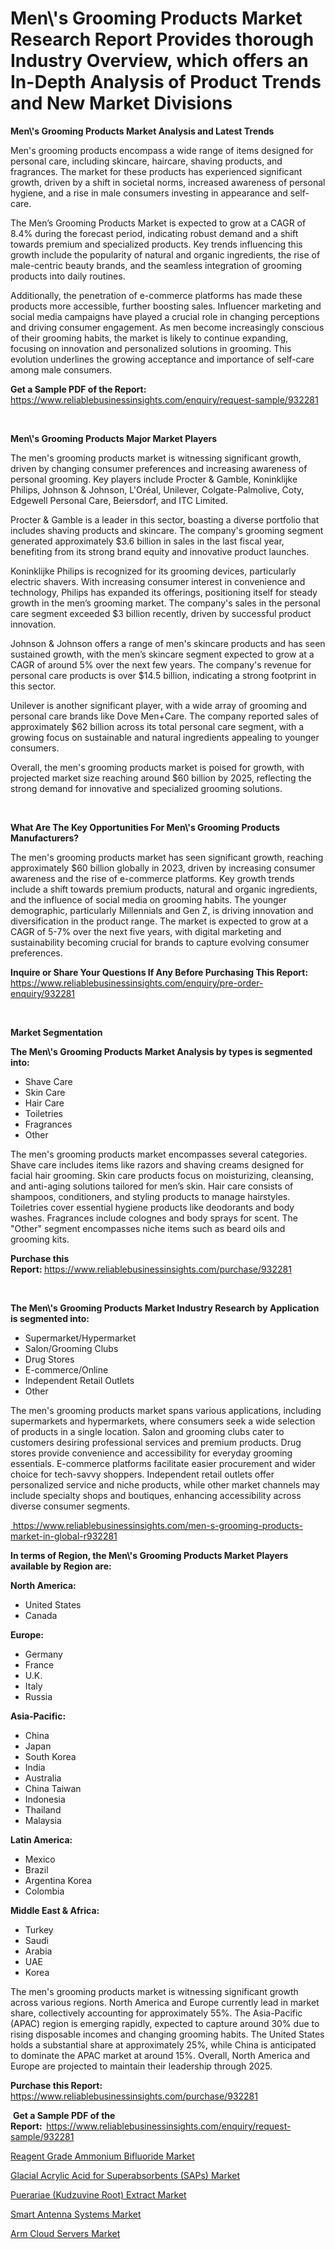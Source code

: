 <p><h1>Men\'s Grooming Products Market Research Report Provides thorough Industry Overview, which offers an In-Depth Analysis of Product Trends and New Market Divisions</h1></p><p><strong>Men\'s Grooming Products Market Analysis and Latest Trends</strong></p>
<p><p>Men's grooming products encompass a wide range of items designed for personal care, including skincare, haircare, shaving products, and fragrances. The market for these products has experienced significant growth, driven by a shift in societal norms, increased awareness of personal hygiene, and a rise in male consumers investing in appearance and self-care. </p><p>The Men’s Grooming Products Market is expected to grow at a CAGR of 8.4% during the forecast period, indicating robust demand and a shift towards premium and specialized products. Key trends influencing this growth include the popularity of natural and organic ingredients, the rise of male-centric beauty brands, and the seamless integration of grooming products into daily routines. </p><p>Additionally, the penetration of e-commerce platforms has made these products more accessible, further boosting sales. Influencer marketing and social media campaigns have played a crucial role in changing perceptions and driving consumer engagement. As men become increasingly conscious of their grooming habits, the market is likely to continue expanding, focusing on innovation and personalized solutions in grooming. This evolution underlines the growing acceptance and importance of self-care among male consumers.</p></p>
<p><strong>Get a Sample PDF of the Report:&nbsp;</strong> <a href="https://www.reliablebusinessinsights.com/enquiry/request-sample/932281?utm_campaign=97&utm_medium=2&utm_source=Github&utm_content=ia&utm_term=11102024&utm_id=mens-grooming-products">https://www.reliablebusinessinsights.com/enquiry/request-sample/932281</a></p>
<p>&nbsp;</p>
<p><strong>Men\'s Grooming Products Major Market Players</strong></p>
<p><p>The men's grooming products market is witnessing significant growth, driven by changing consumer preferences and increasing awareness of personal grooming. Key players include Procter & Gamble, Koninklijke Philips, Johnson & Johnson, L'Oréal, Unilever, Colgate-Palmolive, Coty, Edgewell Personal Care, Beiersdorf, and ITC Limited.</p><p>Procter & Gamble is a leader in this sector, boasting a diverse portfolio that includes shaving products and skincare. The company's grooming segment generated approximately $3.6 billion in sales in the last fiscal year, benefiting from its strong brand equity and innovative product launches.</p><p>Koninklijke Philips is recognized for its grooming devices, particularly electric shavers. With increasing consumer interest in convenience and technology, Philips has expanded its offerings, positioning itself for steady growth in the men’s grooming market. The company's sales in the personal care segment exceeded $3 billion recently, driven by successful product innovation.</p><p>Johnson & Johnson offers a range of men's skincare products and has seen sustained growth, with the men’s skincare segment expected to grow at a CAGR of around 5% over the next few years. The company's revenue for personal care products is over $14.5 billion, indicating a strong footprint in this sector.</p><p>Unilever is another significant player, with a wide array of grooming and personal care brands like Dove Men+Care. The company reported sales of approximately $62 billion across its total personal care segment, with a growing focus on sustainable and natural ingredients appealing to younger consumers.</p><p>Overall, the men's grooming products market is poised for growth, with projected market size reaching around $60 billion by 2025, reflecting the strong demand for innovative and specialized grooming solutions.</p></p>
<p>&nbsp;</p>
<p><strong>What Are The Key Opportunities For Men\'s Grooming Products Manufacturers?</strong></p>
<p><p>The men's grooming products market has seen significant growth, reaching approximately $60 billion globally in 2023, driven by increasing consumer awareness and the rise of e-commerce platforms. Key growth trends include a shift towards premium products, natural and organic ingredients, and the influence of social media on grooming habits. The younger demographic, particularly Millennials and Gen Z, is driving innovation and diversification in the product range. The market is expected to grow at a CAGR of 5-7% over the next five years, with digital marketing and sustainability becoming crucial for brands to capture evolving consumer preferences.</p></p>
<p><strong>Inquire or Share Your Questions If Any Before Purchasing This Report:</strong> <a href="https://www.reliablebusinessinsights.com/enquiry/pre-order-enquiry/932281?utm_campaign=97&utm_medium=2&utm_source=Github&utm_content=ia&utm_term=11102024&utm_id=mens-grooming-products">https://www.reliablebusinessinsights.com/enquiry/pre-order-enquiry/932281</a></p>
<p>&nbsp;</p>
<p><strong>Market Segmentation</strong></p>
<p><strong>The Men\'s Grooming Products Market Analysis by types is segmented into:</strong></p>
<p><ul><li>Shave Care</li><li>Skin Care</li><li>Hair Care</li><li>Toiletries</li><li>Fragrances</li><li>Other</li></ul></p>
<p><p>The men's grooming products market encompasses several categories. Shave care includes items like razors and shaving creams designed for facial hair grooming. Skin care products focus on moisturizing, cleansing, and anti-aging solutions tailored for men’s skin. Hair care consists of shampoos, conditioners, and styling products to manage hairstyles. Toiletries cover essential hygiene products like deodorants and body washes. Fragrances include colognes and body sprays for scent. The "Other" segment encompasses niche items such as beard oils and grooming kits.</p></p>
<p><strong>Purchase this Report:&nbsp;</strong><a href="https://www.reliablebusinessinsights.com/purchase/932281?utm_campaign=97&utm_medium=2&utm_source=Github&utm_content=ia&utm_term=11102024&utm_id=mens-grooming-products">https://www.reliablebusinessinsights.com/purchase/932281</a></p>
<p>&nbsp;</p>
<p><strong>The Men\'s Grooming Products Market Industry Research by Application is segmented into:</strong></p>
<p><ul><li>Supermarket/Hypermarket</li><li>Salon/Grooming Clubs</li><li>Drug Stores</li><li>E-commerce/Online</li><li>Independent Retail Outlets</li><li>Other</li></ul></p>
<p><p>The men's grooming products market spans various applications, including supermarkets and hypermarkets, where consumers seek a wide selection of products in a single location. Salon and grooming clubs cater to customers desiring professional services and premium products. Drug stores provide convenience and accessibility for everyday grooming essentials. E-commerce platforms facilitate easier procurement and wider choice for tech-savvy shoppers. Independent retail outlets offer personalized service and niche products, while other market channels may include specialty shops and boutiques, enhancing accessibility across diverse consumer segments.</p></p>
<p><a href="https://www.reliablebusinessinsights.com/men-s-grooming-products-market-in-global-r932281?utm_campaign=97&utm_medium=2&utm_source=Github&utm_content=ia&utm_term=11102024&utm_id=mens-grooming-products">&nbsp;https://www.reliablebusinessinsights.com/men-s-grooming-products-market-in-global-r932281</a></p>
<p><strong>In terms of Region, the Men\'s Grooming Products Market Players available by Region are:</strong></p>
<p>
    <p> <strong> North America: </strong>
        <ul>
            <li>United States</li>
            <li>Canada</li>
        </ul>
        </p> 
    <p> <strong> Europe: </strong>
        <ul>
            <li>Germany</li>
            <li>France</li>
            <li>U.K.</li>
            <li>Italy</li>
            <li>Russia</li>
        </ul>
        </p> 
    <p> <strong> Asia-Pacific: </strong>
        <ul>
            <li>China</li>
            <li>Japan</li>
            <li>South Korea</li>
            <li>India</li>
            <li>Australia</li>
            <li>China Taiwan</li>
            <li>Indonesia</li>
            <li>Thailand</li>
            <li>Malaysia</li>
        </ul>
        </p> 
    <p> <strong> Latin America: </strong>
        <ul>
            <li>Mexico</li>
            <li>Brazil</li>
            <li>Argentina Korea</li>
            <li>Colombia</li>
        </ul>
        </p> 
    <p> <strong> Middle East & Africa: </strong>
        <ul>
            <li>Turkey</li>
            <li>Saudi</li>
            <li>Arabia</li>
            <li>UAE</li>
            <li>Korea</li>
        </ul>
    </p>
    </p>
<p><p>The men's grooming products market is witnessing significant growth across various regions. North America and Europe currently lead in market share, collectively accounting for approximately 55%. The Asia-Pacific (APAC) region is emerging rapidly, expected to capture around 30% due to rising disposable incomes and changing grooming habits. The United States holds a substantial share at approximately 25%, while China is anticipated to dominate the APAC market at around 15%. Overall, North America and Europe are projected to maintain their leadership through 2025.</p></p>
<p><strong>Purchase this Report: </strong><a href="https://www.reliablebusinessinsights.com/purchase/932281?utm_campaign=97&utm_medium=2&utm_source=Github&utm_content=ia&utm_term=11102024&utm_id=mens-grooming-products">https://www.reliablebusinessinsights.com/purchase/932281</a></p>
<p>&nbsp;<strong>Get a Sample PDF of the Report:&nbsp;&nbsp;</strong><a href="https://www.reliablebusinessinsights.com/enquiry/request-sample/932281?utm_campaign=97&utm_medium=2&utm_source=Github&utm_content=ia&utm_term=11102024&utm_id=mens-grooming-products">https://www.reliablebusinessinsights.com/enquiry/request-sample/932281</a></p>
<p><strong></strong></p>
<p><p><a href="https://www.linkedin.com/pulse/reagent-grade-ammonium-bifluoride-market-size-growth-trends-bfzbf?utm_campaign=97&utm_medium=2&utm_source=Github&utm_content=ia&utm_term=11102024&utm_id=mens-grooming-products">Reagent Grade Ammonium Bifluoride Market</a></p><p><a href="https://www.linkedin.com/pulse/global-glacial-acrylic-acid-superabsorbents-saps-market-analysis-ryxsf?utm_campaign=97&utm_medium=2&utm_source=Github&utm_content=ia&utm_term=11102024&utm_id=mens-grooming-products">Glacial Acrylic Acid for Superabsorbents (SAPs) Market</a></p><p><a href="https://www.linkedin.com/pulse/puerariae-kudzuvine-root-extract-industry-sector-market-dynamics-yvcqf?utm_campaign=97&utm_medium=2&utm_source=Github&utm_content=ia&utm_term=11102024&utm_id=mens-grooming-products">Puerariae (Kudzuvine Root) Extract Market</a></p><p><a href="https://issuu.com/reportprime-2/docs/smart-antenna-systems-market-size-2_d776c1ed798ac6?utm_campaign=97&utm_medium=2&utm_source=Github&utm_content=ia&utm_term=11102024&utm_id=mens-grooming-products">Smart Antenna Systems Market</a></p><p><a href="https://issuu.com/reportprime-2/docs/arm-cloud-servers-market-size-2030._29ff2ac3de3d7b?utm_campaign=97&utm_medium=2&utm_source=Github&utm_content=ia&utm_term=11102024&utm_id=mens-grooming-products">Arm Cloud Servers Market</a></p></p>